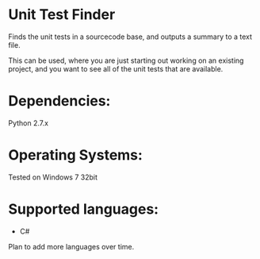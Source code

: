 Unit Test Finder
================

Finds the unit tests in a sourcecode base, and outputs a summary to a text file.

This can be used, where you are just starting out working on an existing project,
and you want to see all of the unit tests that are available.

Dependencies:
=============
Python 2.7.x

Operating Systems:
==================
Tested on Windows 7 32bit

Supported languages:
====================
- C#

Plan to add more languages over time.
